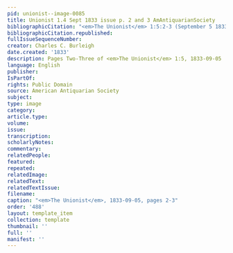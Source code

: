 ```yaml
---
pid: unionist--image-0085
title: Unionist 1.4 Sept 1833 issue p. 2 and 3 AmAntiquarianSociety
bibliographicCitation: "<em>The Unionist</em> 1:5:2-3 (September 5 1833)"
bibliographicCitation.republished: 
fullIssueSequenceNumber: 
creator: Charles C. Burleigh
date.created: '1833'
description: Pages Two-Three of <em>The Unionist</em> 1:5, 1833-09-05
language: English
publisher: 
IsPartOf: 
rights: Public Domain
source: American Antiquarian Society
subject: 
type: image
category: 
article.type: 
volume: 
issue: 
transcription: 
scholarlyNotes: 
commentary: 
relatedPeople: 
featured: 
repeated: 
relatedImage: 
relatedText: 
relatedTextIssue: 
filename: 
caption: "<em>The Unionist</em>, 1833-09-05, pages 2-3"
order: '488'
layout: template_item
collection: template
thumbnail: ''
full: ''
manifest: ''
---
```

